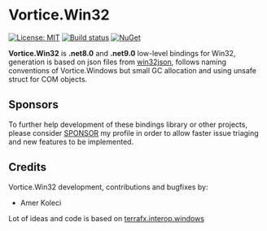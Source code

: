 # Vortice.Win32

[![License: MIT](https://img.shields.io/badge/License-MIT-green.svg)](https://github.com/amerkoleci/Vortice.Win32/blob/main/LICENSE)
[![Build status](https://github.com/amerkoleci/Vortice.Win32/workflows/Build/badge.svg)](https://github.com/amerkoleci/Vortice.Win32/actions)
[![NuGet](https://img.shields.io/nuget/v/Vortice.Win32.svg)](https://www.nuget.org/packages/Vortice.Win32)

**Vortice.Win32** is **.net8.0** and **.net9.0** low-level bindings for Win32, generation is based on json files from [win32json](https://github.com/marlersoft/win32json), follows naming conventions of Vortice.Windows but small GC allocation and using unsafe struct for COM objects.

## Sponsors
To further help development of these bindings library or other projects, please consider [SPONSOR](https://github.com/sponsors/amerkoleci) my profile in order to allow faster issue triaging and new features to be implemented.

## Credits

Vortice.Win32 development, contributions and bugfixes by:

- Amer Koleci

Lot of ideas and code is based on [terrafx.interop.windows](https://github.com/terrafx/terrafx.interop.windows)

